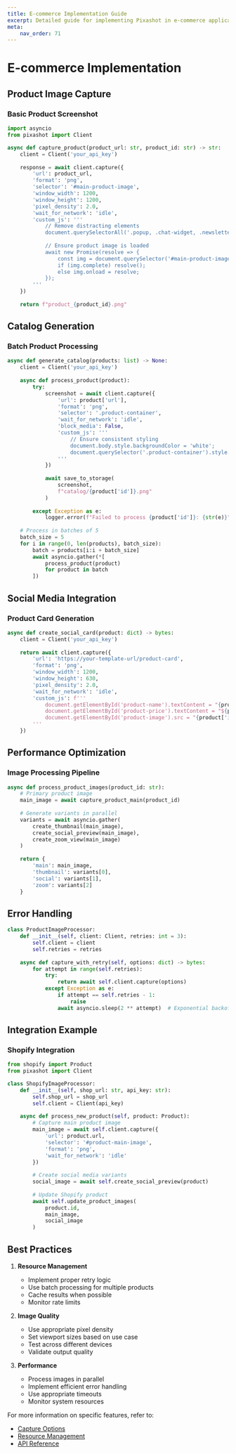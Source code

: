```yaml
---
title: E-commerce Implementation Guide
excerpt: Detailed guide for implementing Pixashot in e-commerce applications, including product image capture, catalog generation, and social media integration.
meta:
    nav_order: 71
---
```


# E-commerce Implementation

## Product Image Capture

### Basic Product Screenshot
```python
import asyncio
from pixashot import Client

async def capture_product(product_url: str, product_id: str) -> str:
    client = Client('your_api_key')
    
    response = await client.capture({
        'url': product_url,
        'format': 'png',
        'selector': '#main-product-image',
        'window_width': 1200,
        'window_height': 1200,
        'pixel_density': 2.0,
        'wait_for_network': 'idle',
        'custom_js': '''
            // Remove distracting elements
            document.querySelectorAll('.popup, .chat-widget, .newsletter').forEach(el => el.remove());
            
            // Ensure product image is loaded
            await new Promise(resolve => {
                const img = document.querySelector('#main-product-image img');
                if (img.complete) resolve();
                else img.onload = resolve;
            });
        '''
    })
    
    return f"product_{product_id}.png"
```

## Catalog Generation

### Batch Product Processing
```python
async def generate_catalog(products: list) -> None:
    client = Client('your_api_key')
    
    async def process_product(product):
        try:
            screenshot = await client.capture({
                'url': product['url'],
                'format': 'png',
                'selector': '.product-container',
                'wait_for_network': 'idle',
                'block_media': False,
                'custom_js': '''
                    // Ensure consistent styling
                    document.body.style.backgroundColor = 'white';
                    document.querySelector('.product-container').style.padding = '20px';
                '''
            })
            
            await save_to_storage(
                screenshot, 
                f"catalog/{product['id']}.png"
            )
            
        except Exception as e:
            logger.error(f"Failed to process {product['id']}: {str(e)}")
    
    # Process in batches of 5
    batch_size = 5
    for i in range(0, len(products), batch_size):
        batch = products[i:i + batch_size]
        await asyncio.gather(*[
            process_product(product) 
            for product in batch
        ])
```

## Social Media Integration

### Product Card Generation
```python
async def create_social_card(product: dict) -> bytes:
    client = Client('your_api_key')
    
    return await client.capture({
        'url': 'https://your-template-url/product-card',
        'format': 'png',
        'window_width': 1200,
        'window_height': 630,
        'pixel_density': 2.0,
        'wait_for_network': 'idle',
        'custom_js': f'''
            document.getElementById('product-name').textContent = "{product['name']}";
            document.getElementById('product-price').textContent = "${product['price']}";
            document.getElementById('product-image').src = "{product['image_url']}";
        '''
    })
```

## Performance Optimization

### Image Processing Pipeline
```python
async def process_product_images(product_id: str):
    # Primary product image
    main_image = await capture_product_main(product_id)
    
    # Generate variants in parallel
    variants = await asyncio.gather(
        create_thumbnail(main_image),
        create_social_preview(main_image),
        create_zoom_view(main_image)
    )
    
    return {
        'main': main_image,
        'thumbnail': variants[0],
        'social': variants[1],
        'zoom': variants[2]
    }
```

## Error Handling

```python
class ProductImageProcessor:
    def __init__(self, client: Client, retries: int = 3):
        self.client = client
        self.retries = retries
    
    async def capture_with_retry(self, options: dict) -> bytes:
        for attempt in range(self.retries):
            try:
                return await self.client.capture(options)
            except Exception as e:
                if attempt == self.retries - 1:
                    raise
                await asyncio.sleep(2 ** attempt)  # Exponential backoff
```

## Integration Example

### Shopify Integration
```python
from shopify import Product
from pixashot import Client

class ShopifyImageProcessor:
    def __init__(self, shop_url: str, api_key: str):
        self.shop_url = shop_url
        self.client = Client(api_key)
    
    async def process_new_product(self, product: Product):
        # Capture main product image
        main_image = await self.client.capture({
            'url': product.url,
            'selector': '#product-main-image',
            'format': 'png',
            'wait_for_network': 'idle'
        })
        
        # Create social media variants
        social_image = await self.create_social_preview(product)
        
        # Update Shopify product
        await self.update_product_images(
            product.id,
            main_image,
            social_image
        )
```

## Best Practices

1. **Resource Management**
    - Implement proper retry logic
    - Use batch processing for multiple products
    - Cache results when possible
    - Monitor rate limits

2. **Image Quality**
    - Use appropriate pixel density
    - Set viewport sizes based on use case
    - Test across different devices
    - Validate output quality

3. **Performance**
    - Process images in parallel
    - Implement efficient error handling
    - Use appropriate timeouts
    - Monitor system resources

For more information on specific features, refer to:
- [Capture Options](../capture-options/index.md)
- [Resource Management](../core-concepts/resource-management.md)
- [API Reference](../api-reference/index.md)